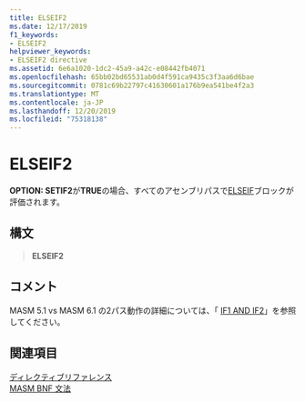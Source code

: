 ```yaml
---
title: ELSEIF2
ms.date: 12/17/2019
f1_keywords:
- ELSEIF2
helpviewer_keywords:
- ELSEIF2 directive
ms.assetid: 6e6a1020-1dc2-45a9-a42c-e08442fb4071
ms.openlocfilehash: 65bb02bd65531ab0d4f591ca9435c3f3aa6d6bae
ms.sourcegitcommit: 0781c69b22797c41630601a176b9ea541be4f2a3
ms.translationtype: MT
ms.contentlocale: ja-JP
ms.lasthandoff: 12/20/2019
ms.locfileid: "75318138"
---
```

# <a name="elseif2"></a>ELSEIF2

**OPTION: SETIF2**が**TRUE**の場合、すべてのアセンブリパスで[ELSEIF](elseif-masm.md)ブロックが評価されます。

## <a name="syntax"></a>構文

> **ELSEIF2**

## <a name="remarks"></a>コメント

MASM 5.1 vs MASM 6.1 の2パス動作の詳細については、「 [IF1 AND IF2](if2.md)」を参照してください。

## <a name="see-also"></a>関連項目

[ディレクティブリファレンス](directives-reference.md)\
[MASM BNF 文法](masm-bnf-grammar.md)
